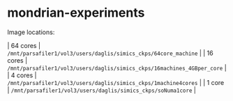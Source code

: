 # mondrian-experiments

Image locations:

| 64 cores | `/mnt/parsafiler1/vol3/users/daglis/simics_ckps/64core_machine` |
| 16 cores | `/mnt/parsafiler1/vol3/users/daglis/simics_ckps/16machines_4GBper_core` |
| 4 cores |  `/mnt/parsafiler1/vol3/users/daglis/simics_ckps/1machine4cores` |
| 1 core |   `/mnt/parsafiler1/vol3/users/daglis/simics_ckps/soNuma1core` |

